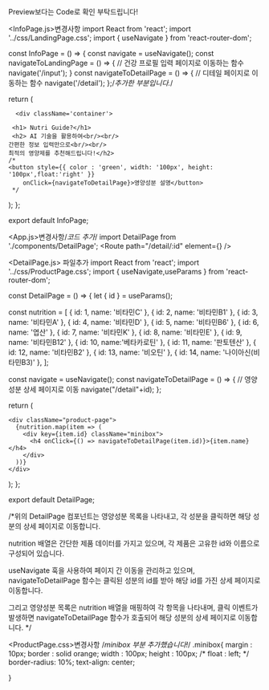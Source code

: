 Preview보다는 Code로 확인 부탁드립니다!

<InfoPage.js>변경사항
import React from 'react';
import '../css/LandingPage.css';
import { useNavigate } from 'react-router-dom';


const InfoPage = () => {
      const navigate = useNavigate();
      const navigateToLandingPage = () => {
          // 건강 프로필 입력 페이지로 이동하는 함수
          navigate('/input');
}
const navigateToDetailPage = () => {
  // 디테일 페이지로 이동하는 함수
  navigate('/detail');
};/*추가한 부분입니다.*/

  return (
    <div className="landing-page">
     
      <div className='container'>
        
     <h1> Nutri Guide?</h1>
     <h2> AI 기술을 활용하여<br/><br/>
    간편한 정보 입력만으로<br/><br/>
    최적의 영양제를 추천해드립니다!</h2>
    /*
    <button style={{ color : 'green', width: '100px', height: '100px',float:'right' }}
        onClick={navigateToDetailPage}>영양성분 설명</button>
     */
  </div>
</div>
  );
};

export default InfoPage;







<App.js>변경사항/*코드 추가*/
import DetailPage from './components/DetailPage';
<Route path="/detail/:id" element={<DetailPage nutrition={nutrition} />} />




<DetailPage.js> 파일추가
import React from 'react';
import '../css/ProductPage.css';
import { useNavigate,useParams } from 'react-router-dom';

const DetailPage = () => {
  let { id } = useParams();
  
  const nutrition = [
    { id: 1, name: '비타민C' },
    { id: 2, name: '비타민B1' },
    { id: 3, name: '비타민A' },
    { id: 4, name: '비타민D' },
    { id: 5, name: '비타민B6' },
    { id: 6, name: '엽산' },
    { id: 7, name: '비타민K' },
    { id: 8, name: '비타민E' },
    { id: 9, name: '비타민B12' },
    { id: 10, name:'베타카로틴' },
    { id: 11, name: '판토텐산' },
    { id: 12, name: '비타민B2' },
    { id: 13, name: '비오틴' },
    { id: 14, name: '나이아신(비타민B3)' },
  ];
  
  const navigate = useNavigate();
  const navigateToDetailPage = () => {
    // 영양성분 상세 페이지로 이동
    navigate("/detail"+id);
  };

  return (
    
    <div className="product-page">
      {nutrition.map(item => (
        <div key={item.id} className="minibox">
          <h4 onClick={() => navigateToDetailPage(item.id)}>{item.name}</h4>
        </div>
      ))}
    </div>
  );
};

export default DetailPage;

/*위의 DetailPage 컴포넌트는 영양성분 목록을 나타내고, 
각 성분을 클릭하면 해당 성분의 상세 페이지로 이동합니다.

nutrition 배열은 간단한 제품 데이터를 가지고 있으며, 
각 제품은 고유한 id와 이름으로 구성되어 있습니다.

useNavigate 훅을 사용하여 페이지 간 이동을 관리하고 있으며, 
navigateToDetailPage 함수는 클릭된 성분의 id를 받아 
해당 id를 가진 상세 페이지로 이동합니다.

그리고 영양성분 목록은 nutrition 배열을 매핑하여 각 항목을 나타내며, 
클릭 이벤트가 발생하면 navigateToDetailPage 함수가 호출되어 
해당 성분의 상세 페이지로 이동합니다. */




<ProductPage.css>변경사항  /*minibox 부분 추가했습니다!*/
  .minibox{
    margin : 10px;
    border : solid orange;
    width : 100px;
    height : 100px;
    /* float : left; */
    border-radius: 10%;
    text-align: center;
    
  }


